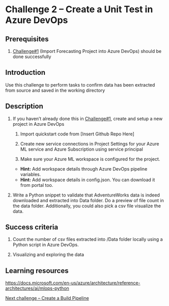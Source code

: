 # Challenge 2 – Create a Unit Test in Azure DevOps

## Prerequisites

1.  [Challenge\#1](01-TimeSeriesForecasting.md) (Import Forecasting Project into Azure DevOps)
    should be done successfully

## Introduction

Use this challenge to perform tasks to confirm data has been extracted from
source and saved in the working directory

## Description

1.  If you haven’t already done this in
    [Challenge\#1](01-TimeSeriesForecasting.md), create and setup a new project
    in Azure DevOps

    1.  Import quickstart code from [Insert Github Repo Here]

    2.  Create new service connections in Project Settings for your Azure ML service and Azure Subscription using service
        principal

    3.  Make sure your Azure ML workspace is configured for the project.  
       - **Hint:** Add workspace details through Azure DevOps pipeline variables.
       - **Hint:** Add workspace details in config.json. You can download it from portal too.

2.  Write a Python snippet to validate that AdventureWorks data is indeed downloaded and extracted into Data folder. Do a preview of file count in the data folder. Additionally, you could also pick a csv file visualize the data.

## Success criteria

1.  Count the number of csv files extracted into /Data folder locally using a Python script in Azure DevOps.

2.  Visualizing and exploring the data

## Learning resources

<https://docs.microsoft.com/en-us/azure/architecture/reference-architectures/ai/mlops-python>

[Next challenge – Create a Build Pipeline](03-BuildPipeline.md)

